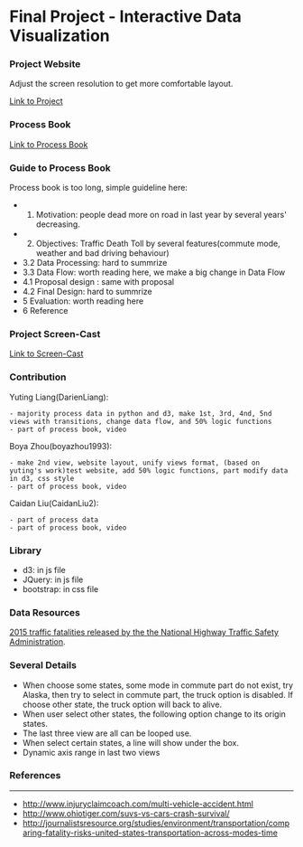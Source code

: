 Final Project - Interactive Data Visualization  
===
### Project Website

Adjust the screen resolution to get more comfortable layout.

[Link to Project](https://boyazhou1993.github.io/DataVisFinal/index.html)

### Process Book

[Link to Process Book](https://github.com/boyazhou1993/DataVisFinal/blob/master/ProcessBook.pdf) 

### Guide to Process Book

Process book is too long, simple guideline here:

- 1. Motivation: people dead more on road in last year by several years' decreasing.
- 2. Objectives: Traffic Death Toll by several features(commute mode, weather and bad driving behaviour)
- 3.2 Data Processing: hard to summrize
- 3.3 Data Flow: worth reading here, we make a big change in Data Flow
- 4.1 Proposal design : same with proposal
- 4.2 Final Design: hard to summrize
- 5 Evaluation: worth reading here
- 6 Reference


### Project Screen-Cast

[Link to Screen-Cast](https://github.com/boyazhou1993/DataVisFinal/blob/master/dataVisFinal_Yuting_Boya_Caidan.mp4)


### Contribution

Yuting Liang(DarienLiang): 

    - majority process data in python and d3, make 1st, 3rd, 4nd, 5nd views with transitions, change data flow, and 50% logic functions
    - part of process book, video

Boya Zhou(boyazhou1993):

    - make 2nd view, website layout, unify views format, (based on yuting's work)test website, add 50% logic functions, part modify data in d3, css style
    - part of process book, video

Caidan Liu(CaidanLiu2):

    - part of process data
    - part of process book, video

### Library
- d3: in js file
- JQuery: in js file
- bootstrap: in css file

### Data Resources

[2015 traffic fatalities released by the the National Highway Traffic Safety Administration](https://www.whitehouse.gov/blog/2016/08/29/2015-traffic-fatalities-data-has-just-been-released-call-action-download-and-analyze).

### Several Details
- When choose some states, some mode in commute part do not exist, try Alaska, then try to select in commute part, the truck option is disabled. If choose other state, the truck option will back to alive.
- When user select other states, the following option change to its origin states.
- The last three view are all can be looped use.
- When select certain states, a line will show under the box.
- Dynamic axis range in last two views

### References
---

- http://www.injuryclaimcoach.com/multi-vehicle-accident.html
- http://www.ohiotiger.com/suvs-vs-cars-crash-survival/
- http://journalistsresource.org/studies/environment/transportation/comparing-fatality-risks-united-states-transportation-across-modes-time
